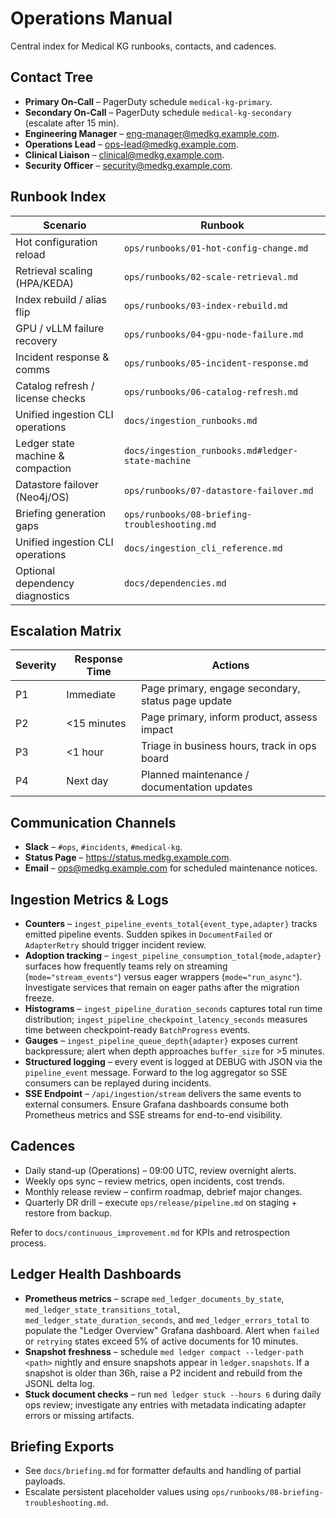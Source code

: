 # Operations Manual

Central index for Medical KG runbooks, contacts, and cadences.

## Contact Tree

- **Primary On-Call** – PagerDuty schedule `medical-kg-primary`.
- **Secondary On-Call** – PagerDuty schedule `medical-kg-secondary` (escalate after 15 min).
- **Engineering Manager** – eng-manager@medkg.example.com.
- **Operations Lead** – ops-lead@medkg.example.com.
- **Clinical Liaison** – clinical@medkg.example.com.
- **Security Officer** – security@medkg.example.com.

## Runbook Index

| Scenario                           | Runbook                                      |
|-----------------------------------|-----------------------------------------------|
| Hot configuration reload          | `ops/runbooks/01-hot-config-change.md`       |
| Retrieval scaling (HPA/KEDA)      | `ops/runbooks/02-scale-retrieval.md`         |
| Index rebuild / alias flip        | `ops/runbooks/03-index-rebuild.md`           |
| GPU / vLLM failure recovery       | `ops/runbooks/04-gpu-node-failure.md`        |
| Incident response & comms         | `ops/runbooks/05-incident-response.md`       |
| Catalog refresh / license checks  | `ops/runbooks/06-catalog-refresh.md`         |
| Unified ingestion CLI operations  | `docs/ingestion_runbooks.md`                 |
| Ledger state machine & compaction | `docs/ingestion_runbooks.md#ledger-state-machine` |
| Datastore failover (Neo4j/OS)     | `ops/runbooks/07-datastore-failover.md`      |
| Briefing generation gaps          | `ops/runbooks/08-briefing-troubleshooting.md` |
| Unified ingestion CLI operations  | `docs/ingestion_cli_reference.md`             |
| Optional dependency diagnostics   | `docs/dependencies.md`                       |

## Escalation Matrix

| Severity | Response Time | Actions                                             |
|----------|---------------|-----------------------------------------------------|
| P1       | Immediate     | Page primary, engage secondary, status page update |
| P2       | <15 minutes   | Page primary, inform product, assess impact        |
| P3       | <1 hour       | Triage in business hours, track in ops board       |
| P4       | Next day      | Planned maintenance / documentation updates        |

## Communication Channels

- **Slack** – `#ops`, `#incidents`, `#medical-kg`.
- **Status Page** – https://status.medkg.example.com.
- **Email** – ops@medkg.example.com for scheduled maintenance notices.

## Ingestion Metrics & Logs

- **Counters** – `ingest_pipeline_events_total{event_type,adapter}` tracks emitted pipeline events. Sudden spikes in `DocumentFailed` or `AdapterRetry` should trigger incident review.
- **Adoption tracking** – `ingest_pipeline_consumption_total{mode,adapter}` surfaces how frequently teams rely on streaming (`mode="stream_events"`) versus eager wrappers (`mode="run_async"`). Investigate services that remain on eager paths after the migration freeze.
- **Histograms** – `ingest_pipeline_duration_seconds` captures total run time distribution; `ingest_pipeline_checkpoint_latency_seconds` measures time between checkpoint-ready `BatchProgress` events.
- **Gauges** – `ingest_pipeline_queue_depth{adapter}` exposes current backpressure; alert when depth approaches `buffer_size` for >5 minutes.
- **Structured logging** – every event is logged at DEBUG with JSON via the `pipeline_event` message. Forward to the log aggregator so SSE consumers can be replayed during incidents.
- **SSE Endpoint** – `/api/ingestion/stream` delivers the same events to external consumers. Ensure Grafana dashboards consume both Prometheus metrics and SSE streams for end-to-end visibility.

## Cadences

- Daily stand-up (Operations) – 09:00 UTC, review overnight alerts.
- Weekly ops sync – review metrics, open incidents, cost trends.
- Monthly release review – confirm roadmap, debrief major changes.
- Quarterly DR drill – execute `ops/release/pipeline.md` on staging + restore from backup.

Refer to `docs/continuous_improvement.md` for KPIs and retrospection process.

## Ledger Health Dashboards

- **Prometheus metrics** – scrape `med_ledger_documents_by_state`, `med_ledger_state_transitions_total`, `med_ledger_state_duration_seconds`, and `med_ledger_errors_total` to populate the "Ledger Overview" Grafana dashboard. Alert when `failed` or `retrying` states exceed 5% of active documents for 10 minutes.
- **Snapshot freshness** – schedule `med ledger compact --ledger-path <path>` nightly and ensure snapshots appear in `ledger.snapshots`. If a snapshot is older than 36h, raise a P2 incident and rebuild from the JSONL delta log.
- **Stuck document checks** – run `med ledger stuck --hours 6` during daily ops review; investigate any entries with metadata indicating adapter errors or missing artifacts.

## Briefing Exports

- See `docs/briefing.md` for formatter defaults and handling of partial payloads.
- Escalate persistent placeholder values using `ops/runbooks/08-briefing-troubleshooting.md`.
